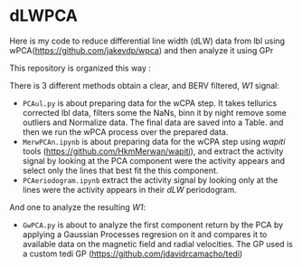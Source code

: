 # dLWPCA

Here is my code to reduce differential line width (dLW) data from lbl using wPCA(https://github.com/jakevdp/wpca) and then analyze it using GPr


This repository is organized this way :

There is 3 different methods obtain a clear, and BERV filtered, _W1_ signal:

  - `PCAul.py` is about preparing data for the wCPA step. It takes tellurics corrected lbl data, filters some the NaNs, binn it by night remove some outliers and Normalize data. The final data are saved into a Table. and then we run the wPCA process over the prepared data.
  - `MerwPCAn.ipynb` is about preparing data for the wCPA step using _wapiti_ tools (https://github.com/HkmMerwan/wapiti), and extract the activity signal by looking at the PCA component were the activity appears and select only the lines that best fit the this component.
  - `PCAeriodogram.ipynb` extract the activity signal by looking only at the lines were the activity appears in their _dLW_ periodogram.
  
And one to analyze the resulting _W1_:
  - `GwPCA.py` is about to analyze the first component return by the PCA by applying a Gaussian Processes regresion on it and compares it to available data on the magnetic field and radial velocities. The GP used is a custom tedi GP (https://github.com/jdavidrcamacho/tedi)
